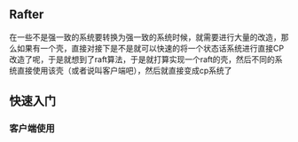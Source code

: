 ## Rafter
在一些不是强一致的系统要转换为强一致的系统时候，就需要进行大量的改造，那么如果有一个壳，直接对接下是不是就可以快速的将一个状态话系统进行直接CP改造了呢，于是就想到了raft算法，于是就打算实现一个raft的壳，然后不同的系统直接使用该壳（或者说叫客户端吧），然后就直接变成cp系统了

## 快速入门

### 客户端使用


